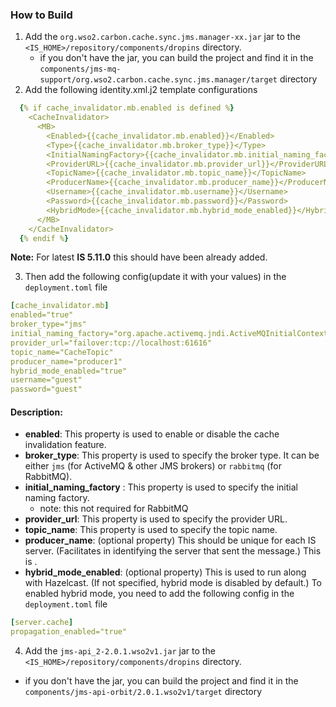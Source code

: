 ### How to Build
1. Add the `org.wso2.carbon.cache.sync.jms.manager-xx.jar` jar to the `<IS_HOME>/repository/components/dropins` directory.
   - if you don't have the jar, you can build the project and find it in the `components/jms-mq-support/org.wso2.carbon.cache.sync.jms.manager/target` directory
2. Add the following identity.xml.j2 template configurations
```yaml
  {% if cache_invalidator.mb.enabled is defined %}
    <CacheInvalidator>
      <MB>
        <Enabled>{{cache_invalidator.mb.enabled}}</Enabled>
        <Type>{{cache_invalidator.mb.broker_type}}</Type>
        <InitialNamingFactory>{{cache_invalidator.mb.initial_naming_factory}}</InitialNamingFactory>
        <ProviderURL>{{cache_invalidator.mb.provider_url}}</ProviderURL>
        <TopicName>{{cache_invalidator.mb.topic_name}}</TopicName>
        <ProducerName>{{cache_invalidator.mb.producer_name}}</ProducerName>
        <Username>{{cache_invalidator.mb.username}}</Username>
        <Password>{{cache_invalidator.mb.password}}</Password>
        <HybridMode>{{cache_invalidator.mb.hybrid_mode_enabled}}</HybridMode>
      </MB>
    </CacheInvalidator>
  {% endif %}
```
**Note:** For latest **IS 5.11.0** this should have been already added. 

3. Then add the following config(update it with your values) in the `deployment.toml` file
```yaml
[cache_invalidator.mb]
enabled="true"
broker_type="jms"
initial_naming_factory="org.apache.activemq.jndi.ActiveMQInitialContextFactory"
provider_url="failover:tcp://localhost:61616"
topic_name="CacheTopic"
producer_name="producer1"
hybrid_mode_enabled="true"
username="guest"
password="guest"
```
#### Description:
- **enabled**: This property is used to enable or disable the cache invalidation feature.
- **broker_type**: This property is used to specify the broker type. It can be either `jms` (for ActiveMQ & other JMS brokers) or `rabbitmq` (for RabbitMQ).
- **initial_naming_factory** : This property is used to specify the initial naming factory.
  - note: this not required for RabbitMQ
- **provider_url**: This property is used to specify the provider URL.
- **topic_name**: This property is used to specify the topic name.
- **producer_name**: (optional property) This should be unique for each IS server. (Facilitates in identifying the server that sent the message.) This is .
- **hybrid_mode_enabled**: (optional property) This is used to run along with Hazelcast. (If not specified, hybrid mode is disabled by default.)
  To enabled hybrid mode, you need to add the following config in the `deployment.toml` file
```yaml
[server.cache]
propagation_enabled="true"
 ```
4. Add the `jms-api_2-2.0.1.wso2v1.jar` jar to the `<IS_HOME>/repository/components/dropins` directory.
  - if you don't have the jar, you can build the project and find it in the `components/jms-api-orbit/2.0.1.wso2v1/target` directory 